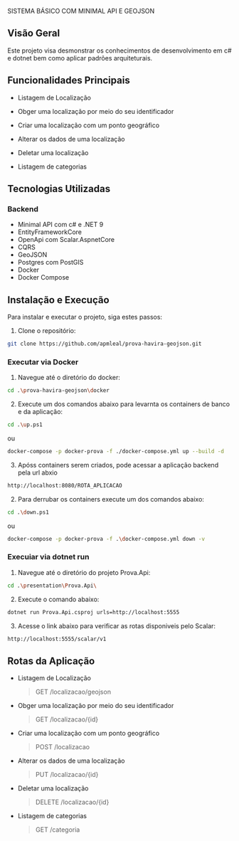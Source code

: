 SISTEMA BÁSICO COM MINIMAL API E GEOJSON

## Visão Geral

Este projeto visa desmonstrar os conhecimentos de desenvolvimento em c# e dotnet bem como aplicar padrões arquiteturais.

## Funcionalidades Principais

- Listagem de Localização
- Obger uma localização por meio do seu identificador
- Criar uma localização com um ponto geográfico
- Alterar os dados de uma localização
- Deletar uma localização

- Listagem de categorias 

## Tecnologias Utilizadas

### Backend
- Minimal API com c# e .NET 9
- EntityFrameworkCore
- OpenApi com Scalar.AspnetCore
- CQRS
- GeoJSON
- Postgres com PostGIS
- Docker
- Docker Compose

## Instalação e Execução

Para instalar e executar o projeto, siga estes passos:

1. Clone o repositório:

```bash 
git clone https://github.com/apmleal/prova-havira-geojson.git
```

### Executar via Docker 

1. Navegue até o diretório do docker:

```bash 
cd .\prova-havira-geojson\docker
```

2. Execute um dos comandos abaixo para levarnta os containers de banco e da aplicação:

```bash 
cd .\up.ps1
```
ou 
```bash 
docker-compose -p docker-prova -f ./docker-compose.yml up --build -d
```

3. Apóss containers serem criados, pode acessar a aplicação backend pela url abxio
```bash 
http://localhost:8080/ROTA_APLICACAO
```

2. Para derrubar os containers execute um dos comandos abaixo:

```bash 
cd .\down.ps1
```
ou 
```bash 
docker-compose -p docker-prova -f .\docker-compose.yml down -v
```

### Execuiar via dotnet run

1. Navegue até o diretório do projeto Prova.Api:

```bash 
cd .\presentation\Prova.Api\
```

2. Execute o comando abaixo:

```bash 
dotnet run Prova.Api.csproj urls=http://localhost:5555
```
3. Acesse o link abaixo para verificar as rotas disponiveis pelo Scalar:

```bash 
http://localhost:5555/scalar/v1
```

## Rotas da Aplicação
- Listagem de Localização
  > GET /localizacao/geojson
- Obger uma localização por meio do seu identificador
  > GET /localizacao/{id}
- Criar uma localização com um ponto geográfico
  > POST /localizacao
- Alterar os dados de uma localização
  > PUT /localizacao/{id}
- Deletar uma localização
  > DELETE /localizacao/{id}
- Listagem de categorias
  > GET /categoria

